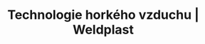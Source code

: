---
Filename: "technologie-horkeho-vzduchu-ohrivace-le-le-5000-df-rdf-df-ht"
Link: "file:/Users/vinayakpatel/Downloads/www.weldplast.cz/produkty/technologie-horkeho-vzduchu/ohrivace-le/technologie-horkeho-vzduchu-ohrivace-le-le-5000-df-rdf-df-ht"
product_name: "null"
product_id: "null"
title: "Technologie horkého vzduchu | Weldplast"
product_desc: ""
product_specs: ""
product_downloads: ""
href: ""
p_desc_2: ""
accessories: ""
similar_products: ""
---